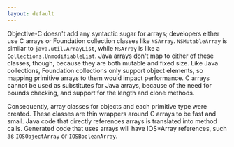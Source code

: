 ```yaml
---
layout: default
---
```


Objective-C doesn't add any syntactic sugar for arrays; developers either use C arrays or Foundation collection classes like `NSArray`.  `NSMutableArray` is similar to `java.util.ArrayList`, while `NSArray` is like a `Collections.UnmodifiableList`.  Java arrays don't map to either of these classes, though, because they are both mutable and fixed size.  Like Java collections, Foundation collections only support object elements, so mapping primitive arrays to them would impact performance.  C arrays cannot be used as substitutes for Java arrays, because of the need for bounds checking, and support for the length and clone methods.

Consequently, array classes for objects and each primitive type were created.  These classes are thin wrappers around C arrays to be fast and small.  Java code that directly references arrays is translated into method calls.  Generated code that uses arrays will have IOS*Array references, such as `IOSObjectArray` or `IOSBooleanArray`.